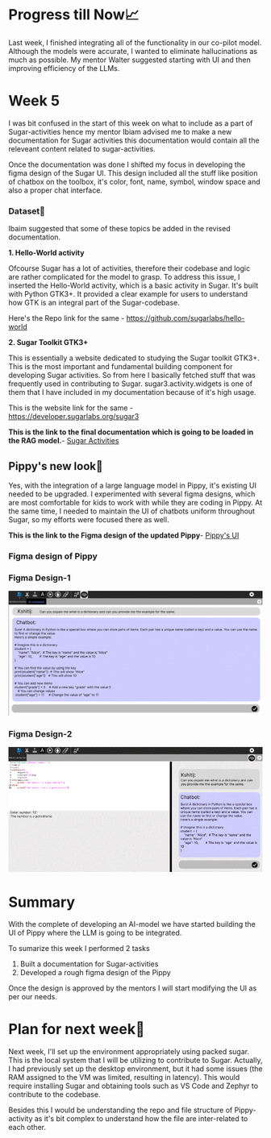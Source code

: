 # Progress till Now📈
Last week, I finished integrating all of the functionality in our co-pilot model. Although the models were accurate, I wanted to eliminate hallucinations as much as possible. 
My mentor Walter suggested starting with UI and then improving efficiency of the LLMs.

# Week 5
I was bit confused in the start of this week on what to include as a part of Sugar-activities hence my mentor Ibiam advised me to make a new documentation for Sugar activities
this documentation would contain all the releveant content related to sugar-activities.

Once the documentation was done I shifted my focus in developing the figma design of the Sugar UI. This design included all the stuff like position of chatbox on the toolbox, it's color, font, name, symbol, window space and also a proper chat interface.


### Dataset🔗
Ibaim suggested that some of these topics be added in the revised documentation.

**1. Hello-World activity**
   
   Ofcourse Sugar has a lot of activities, therefore their codebase and logic are rather complicated for the model to grasp.
   To address this issue, I inserted the Hello-World activity, which is a basic activity in Sugar. It's built with Python GTK3+.
   It provided a clear example for users to understand how GTK is an integral part of the Sugar-codebase.
   
   Here's the Repo link for the same - https://github.com/sugarlabs/hello-world

**2. Sugar Toolkit GTK3+**

   This is essentially a website dedicated to studying the Sugar toolkit GTK3+. This is the most important and fundamental building component for developing Sugar activities.
   So from here I basically fetched stuff that was frequently used in contributing to Sugar. sugar3.activity.widgets is one of them that I have included in my documentation 
   because of it's high usage.

   This is the website link for the same - https://developer.sugarlabs.org/sugar3

**This is the link to the final documentation which is going to be loaded in the RAG model.**- [Sugar Activities](https://docs.google.com/document/d/1-AO4__SVXj1Z8p9Omc4mdXzgy_6YynKr5QwtclzKN2U/edit)


## Pippy's new look🐍
Yes, with the integration of a large language model in Pippy, it's existing UI needed to be upgraded. I experimented with several figma designs, which are most comfortable for kids to work with while they are coding in Pippy. At the same time, I needed to maintain the UI of chatbots uniform throughout Sugar, so my efforts were focused there as well. 

**This is the link to the Figma design of the updated Pippy**- [Pippy's UI](https://www.figma.com/design/C0dX3QdDMiqUN5bY6QLogQ/PIPPY'S-UI?node-id=0-1&t=7q5HiZNFI9tro9X3-0)


###  Figma design of Pippy

### Figma Design-1
![](https://github.com/kshitijdshah99/Pippy_Activity/blob/main/Output/User%20Interface/FIGMA%20DESIGN-1.gif)

### Figma Design-2
![](https://github.com/kshitijdshah99/Pippy_Activity/blob/main/Output/User%20Interface/FIGMA%20DESIGN-2.gif)


# Summary
With the complete of developing an AI-model we have started building the UI of Pippy where the LLM is going to be integrated.

To sumarize this week I performed 2 tasks
1. Built a documentation for Sugar-activities
2. Developed a rough figma design of the Pippy

Once the design is approved by the mentors I will start modifying the UI as per our needs.

# Plan for next week📝
Next week, I'll set up the environment appropriately using packed sugar. This is the local system that I will be utilizing to contribute to Sugar. Actually, I had previously set up the desktop environment, but it had some issues (the RAM assigned to the VM was limited, resulting in latency). This would require installing Sugar and obtaining tools such as VS Code and Zephyr to contribute to the codebase. 

Besides this I would be understanding the repo and file structure of Pippy-activity as it's bit complex to understand how the file are inter-related to each other.



   



